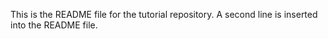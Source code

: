 This is the README file for the tutorial repository.
A second line is inserted into the README file.
